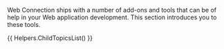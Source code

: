 Web Connection ships with a number of add-ons and tools that can be of help in your Web application development. This section introduces you to these tools.

{{ Helpers.ChildTopicsList() }}